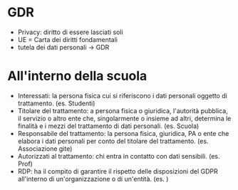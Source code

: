 # GDR
- Privacy: diritto di essere lasciati soli
- UE = Carta dei diritti fondamentali
- tutela dei dati personali -> GDR

# All'interno della scuola
- Interessati: la persona fisica cui si riferiscono i dati personali oggetto di 
trattamento. (es. Studenti)
- Titolare del trattamento: a persona fisica o giuridica, l'autorità pubblica, 
il servizio o altro ente che, singolarmente o insieme ad altri, determina le 
finalità e i mezzi del trattamento di dati personali. (es. Scuola)
- Responsabile del trattamento:  la persona fisica, giuridica, PA o ente che 
elabora i dati personali per conto del titolare del trattamento. (es. 
Associazione gite)
- Autorizzati al trattamento: chi entra in contatto con dati sensibili. (es. 
Prof)
- RDP: ha il compito di garantire il rispetto delle disposizioni del GDPR 
all'interno di un'organizzazione o di un'entità. (es. )
